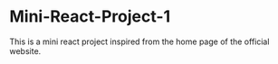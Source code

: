 # Mini-React-Project-1
This is a mini react project inspired from the home page of the official website. 
